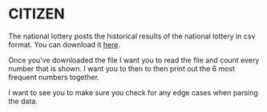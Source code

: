 # CITIZEN

The national lottery posts the historical results of the national lottery in csv format. You can download it [here](https://www.national-lottery.co.uk/results/lotto/draw-history).

Once you've downloaded the file I want you to read the file and count every number that is shown. I want you to then to then print out the 6 most frequent numbers together.

I want to see you to make sure you check for any edge cases when parsing the data.
